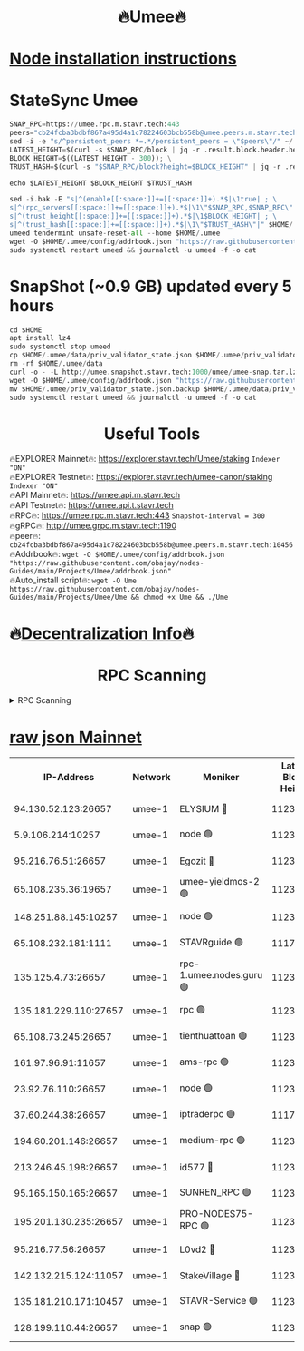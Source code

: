 <h1 align="center"> 🔥Umee🔥</h1>


[Node installation instructions](https://github.com/obajay/nodes-Guides/tree/main/Projects/Umee)
=
# StateSync Umee
```python
SNAP_RPC=https://umee.rpc.m.stavr.tech:443
peers="cb24fcba3bdbf867a495d4a1c78224603bcb558b@umee.peers.m.stavr.tech:10456"
sed -i -e "s/^persistent_peers *=.*/persistent_peers = \"$peers\"/" ~/.umee/config/config.toml
LATEST_HEIGHT=$(curl -s $SNAP_RPC/block | jq -r .result.block.header.height); \
BLOCK_HEIGHT=$((LATEST_HEIGHT - 300)); \
TRUST_HASH=$(curl -s "$SNAP_RPC/block?height=$BLOCK_HEIGHT" | jq -r .result.block_id.hash)

echo $LATEST_HEIGHT $BLOCK_HEIGHT $TRUST_HASH

sed -i.bak -E "s|^(enable[[:space:]]+=[[:space:]]+).*$|\1true| ; \
s|^(rpc_servers[[:space:]]+=[[:space:]]+).*$|\1\"$SNAP_RPC,$SNAP_RPC\"| ; \
s|^(trust_height[[:space:]]+=[[:space:]]+).*$|\1$BLOCK_HEIGHT| ; \
s|^(trust_hash[[:space:]]+=[[:space:]]+).*$|\1\"$TRUST_HASH\"|" $HOME/.umee/config/config.toml
umeed tendermint unsafe-reset-all --home $HOME/.umee
wget -O $HOME/.umee/config/addrbook.json "https://raw.githubusercontent.com/obajay/nodes-Guides/main/Projects/Umee/addrbook.json"
sudo systemctl restart umeed && journalctl -u umeed -f -o cat
```
# SnapShot (~0.9 GB) updated every 5 hours
```python
cd $HOME
apt install lz4
sudo systemctl stop umeed
cp $HOME/.umee/data/priv_validator_state.json $HOME/.umee/priv_validator_state.json.backup
rm -rf $HOME/.umee/data
curl -o - -L http://umee.snapshot.stavr.tech:1000/umee/umee-snap.tar.lz4 | lz4 -c -d - | tar -x -C $HOME/.umee --strip-components 2
wget -O $HOME/.umee/config/addrbook.json "https://raw.githubusercontent.com/obajay/nodes-Guides/main/Projects/Umee/addrbook.json"
mv $HOME/.umee/priv_validator_state.json.backup $HOME/.umee/data/priv_validator_state.json
sudo systemctl restart umeed && journalctl -u umeed -f -o cat
```
 <h1 align="center"> Useful Tools</h1>

🔥EXPLORER Mainnet🔥:      https://explorer.stavr.tech/Umee/staking             `Indexer "ON"` \
🔥EXPLORER Testnet🔥:        https://explorer.stavr.tech/umee-canon/staking      `Indexer "ON"` \
🔥API Mainnet🔥:                   https://umee.api.m.stavr.tech \
🔥API Testnet🔥:                     https://umee.api.t.stavr.tech \
🔥RPC🔥:                           https://umee.rpc.m.stavr.tech:443                     `Snapshot-interval = 300` \
🔥gRPC🔥:                              http://umee.grpc.m.stavr.tech:1190 \
🔥peer🔥:                     `cb24fcba3bdbf867a495d4a1c78224603bcb558b@umee.peers.m.stavr.tech:10456` \
🔥Addrbook🔥:    ```wget -O $HOME/.umee/config/addrbook.json "https://raw.githubusercontent.com/obajay/nodes-Guides/main/Projects/Umee/addrbook.json"``` \
🔥Auto_install script🔥: ```wget -O Ume https://raw.githubusercontent.com/obajay/nodes-Guides/main/Projects/Umee/Ume && chmod +x Ume && ./Ume```

🔥[Decentralization Info](https://github.com/obajay/StateSync-snapshots/tree/main/Projects/Umee/Decentralization)🔥
=

<h1 align="center"> RPC Scanning</h1>

<details>
<summary>RPC Scanning</summary>

<h2 align="center"> We scan nodes in real time every 4 hours. And we provide the final result of RPC endpoints.
We cannot influence the operation of these nodes in any way. </h2>


```python
If Voting Power is higher than 0 --> then the Node is a validator of the network and may be subject to attack and be a potential threat to the chain.
```
```python
We marked such validators with a red symbol
```

</details>

[raw json Mainnet](https://rpc-check.umeem.stavr.tech/umeem/rpc-umeem-result.json)
=



<table><tr><th>IP-Address</th><th>Network</th><th>Moniker</th><th>Latest Block Height</th><th>Earliest Block Height</th><th>Catching Up</th><th>Tx Index</th><th>Voting Power</th><th>Scan Time</th></tr><tr><td>94.130.52.123:26657</td><td>umee-1</td><td>ELYSIUM 🔴</td><td>11236036</td><td>3216011</td><td>False</td><td>on</td><td>23273300</td><td>2024-03-29T18:02:17.096621147UTC</td></tr><tr><td>5.9.106.214:10257</td><td>umee-1</td><td>node 🟢</td><td>11236026</td><td>7942001</td><td>False</td><td>on</td><td>0</td><td>2024-03-29T18:01:19.982973187UTC</td></tr><tr><td>95.216.76.51:26657</td><td>umee-1</td><td>Egozit 🔴</td><td>11236036</td><td>8262001</td><td>False</td><td>off</td><td>38773761</td><td>2024-03-29T18:02:16.820412029UTC</td></tr><tr><td>65.108.235.36:19657</td><td>umee-1</td><td>umee-yieldmos-2 🟢</td><td>11235985</td><td>9575548</td><td>False</td><td>on</td><td>0</td><td>2024-03-29T17:57:15.266348013UTC</td></tr><tr><td>148.251.88.145:10257</td><td>umee-1</td><td>node 🟢</td><td>11235999</td><td>10179652</td><td>False</td><td>on</td><td>0</td><td>2024-03-29T17:58:34.051725194UTC</td></tr><tr><td>65.108.232.181:1111</td><td>umee-1</td><td>STAVRguide 🟢</td><td>11177300</td><td>10560001</td><td>False</td><td>on</td><td>0</td><td>2024-03-29T17:56:58.536419263UTC</td></tr><tr><td>135.125.4.73:26657</td><td>umee-1</td><td>rpc-1.umee.nodes.guru 🟢</td><td>11236036</td><td>10691018</td><td>False</td><td>on</td><td>0</td><td>2024-03-29T18:02:19.392053774UTC</td></tr><tr><td>135.181.229.110:27657</td><td>umee-1</td><td>rpc 🟢</td><td>11235993</td><td>10754071</td><td>False</td><td>on</td><td>0</td><td>2024-03-29T17:58:03.208924185UTC</td></tr><tr><td>65.108.73.245:26657</td><td>umee-1</td><td>tienthuattoan 🟢</td><td>11236010</td><td>10787155</td><td>False</td><td>on</td><td>0</td><td>2024-03-29T17:59:44.152166238UTC</td></tr><tr><td>161.97.96.91:11657</td><td>umee-1</td><td>ams-rpc 🟢</td><td>11236049</td><td>10929930</td><td>False</td><td>on</td><td>0</td><td>2024-03-29T18:03:37.512077394UTC</td></tr><tr><td>23.92.76.110:26657</td><td>umee-1</td><td>node 🟢</td><td>11236060</td><td>10938001</td><td>False</td><td>on</td><td>0</td><td>2024-03-29T18:04:45.503063766UTC</td></tr><tr><td>37.60.244.38:26657</td><td>umee-1</td><td>iptraderpc 🟢</td><td>11177300</td><td>11013104</td><td>False</td><td>on</td><td>0</td><td>2024-03-29T17:58:00.650669768UTC</td></tr><tr><td>194.60.201.146:26657</td><td>umee-1</td><td>medium-rpc 🟢</td><td>11236002</td><td>11013104</td><td>False</td><td>on</td><td>0</td><td>2024-03-29T17:58:53.362856208UTC</td></tr><tr><td>213.246.45.198:26657</td><td>umee-1</td><td>id577 🔴</td><td>11236000</td><td>11029001</td><td>False</td><td>on</td><td>35123642</td><td>2024-03-29T17:58:40.534525153UTC</td></tr><tr><td>95.165.150.165:26657</td><td>umee-1</td><td>SUNREN_RPC 🟢</td><td>11236048</td><td>11086378</td><td>False</td><td>on</td><td>0</td><td>2024-03-29T18:03:32.745518130UTC</td></tr><tr><td>195.201.130.235:26657</td><td>umee-1</td><td>PRO-NODES75-RPC 🟢</td><td>11236025</td><td>11136025</td><td>False</td><td>on</td><td>0</td><td>2024-03-29T18:01:11.258205877UTC</td></tr><tr><td>95.216.77.56:26657</td><td>umee-1</td><td>L0vd2 🔴</td><td>11236048</td><td>11136048</td><td>False</td><td>off</td><td>38526482</td><td>2024-03-29T18:03:33.118745631UTC</td></tr><tr><td>142.132.215.124:11057</td><td>umee-1</td><td>StakeVillage 🔴</td><td>11236059</td><td>11177889</td><td>False</td><td>on</td><td>1762860</td><td>2024-03-29T18:04:38.217180914UTC</td></tr><tr><td>135.181.210.171:10457</td><td>umee-1</td><td>STAVR-Service 🟢</td><td>11236037</td><td>11233001</td><td>False</td><td>on</td><td>0</td><td>2024-03-29T18:02:42.417264921UTC</td></tr><tr><td>128.199.110.44:26657</td><td>umee-1</td><td>snap 🟢</td><td>11236046</td><td>11236003</td><td>False</td><td>off</td><td>0</td><td>2024-03-29T18:03:17.813139409UTC</td></tr></table>
